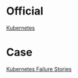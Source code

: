 # Official

[Kubernetes](https://kubernetes.io/docs/home/)

# Case

[Kubernetes Failure Stories](https://static.sched.com/hosted_files/kccnceu19/c8/2019-05-21%20Kubernetes%20Failure%20Stories%20-%20KubeCon%20Europe.pdf)
